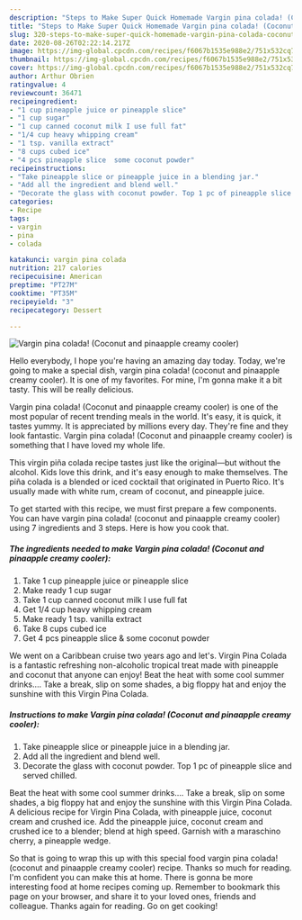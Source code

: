 ```yaml
---
description: "Steps to Make Super Quick Homemade Vargin pina colada! (Coconut and pinaapple creamy cooler)"
title: "Steps to Make Super Quick Homemade Vargin pina colada! (Coconut and pinaapple creamy cooler)"
slug: 320-steps-to-make-super-quick-homemade-vargin-pina-colada-coconut-and-pinaapple-creamy-cooler
date: 2020-08-26T02:22:14.217Z
image: https://img-global.cpcdn.com/recipes/f6067b1535e988e2/751x532cq70/vargin-pina-colada-coconut-and-pinaapple-creamy-cooler-recipe-main-photo.jpg
thumbnail: https://img-global.cpcdn.com/recipes/f6067b1535e988e2/751x532cq70/vargin-pina-colada-coconut-and-pinaapple-creamy-cooler-recipe-main-photo.jpg
cover: https://img-global.cpcdn.com/recipes/f6067b1535e988e2/751x532cq70/vargin-pina-colada-coconut-and-pinaapple-creamy-cooler-recipe-main-photo.jpg
author: Arthur Obrien
ratingvalue: 4
reviewcount: 36471
recipeingredient:
- "1 cup pineapple juice or pineapple slice"
- "1 cup sugar"
- "1 cup canned coconut milk I use full fat"
- "1/4 cup heavy whipping cream"
- "1 tsp. vanilla extract"
- "8 cups cubed ice"
- "4 pcs pineapple slice  some coconut powder"
recipeinstructions:
- "Take pineapple slice or pineapple juice in a blending jar."
- "Add all the ingredient and blend well."
- "Decorate the glass with coconut powder. Top 1 pc of pineapple slice and served chilled."
categories:
- Recipe
tags:
- vargin
- pina
- colada

katakunci: vargin pina colada 
nutrition: 217 calories
recipecuisine: American
preptime: "PT27M"
cooktime: "PT35M"
recipeyield: "3"
recipecategory: Dessert

---
```



![Vargin pina colada! (Coconut and pinaapple creamy cooler)](https://img-global.cpcdn.com/recipes/f6067b1535e988e2/751x532cq70/vargin-pina-colada-coconut-and-pinaapple-creamy-cooler-recipe-main-photo.jpg)

Hello everybody, I hope you're having an amazing day today. Today, we're going to make a special dish, vargin pina colada! (coconut and pinaapple creamy cooler). It is one of my favorites. For mine, I'm gonna make it a bit tasty. This will be really delicious.

Vargin pina colada! (Coconut and pinaapple creamy cooler) is one of the most popular of recent trending meals in the world. It's easy, it is quick, it tastes yummy. It is appreciated by millions every day. They're fine and they look fantastic. Vargin pina colada! (Coconut and pinaapple creamy cooler) is something that I have loved my whole life.

This virgin piña colada recipe tastes just like the original—but without the alcohol. Kids love this drink, and it&#39;s easy enough to make themselves. The piña colada is a blended or iced cocktail that originated in Puerto Rico. It&#39;s usually made with white rum, cream of coconut, and pineapple juice.


To get started with this recipe, we must first prepare a few components. You can have vargin pina colada! (coconut and pinaapple creamy cooler) using 7 ingredients and 3 steps. Here is how you cook that.

<!--inarticleads1-->

##### The ingredients needed to make Vargin pina colada! (Coconut and pinaapple creamy cooler):

1. Take 1 cup pineapple juice or pineapple slice
1. Make ready 1 cup sugar
1. Take 1 cup canned coconut milk I use full fat
1. Get 1/4 cup heavy whipping cream
1. Make ready 1 tsp. vanilla extract
1. Take 8 cups cubed ice
1. Get 4 pcs pineapple slice &amp; some coconut powder


We went on a Caribbean cruise two years ago and let&#39;s. Virgin Pina Colada is a fantastic refreshing non-alcoholic tropical treat made with pineapple and coconut that anyone can enjoy! Beat the heat with some cool summer drinks…. Take a break, slip on some shades, a big floppy hat and enjoy the sunshine with this Virgin Pina Colada. 

<!--inarticleads2-->

##### Instructions to make Vargin pina colada! (Coconut and pinaapple creamy cooler):

1. Take pineapple slice or pineapple juice in a blending jar.
1. Add all the ingredient and blend well.
1. Decorate the glass with coconut powder. Top 1 pc of pineapple slice and served chilled.


Beat the heat with some cool summer drinks…. Take a break, slip on some shades, a big floppy hat and enjoy the sunshine with this Virgin Pina Colada. A delicious recipe for Virgin Pina Colada, with pineapple juice, coconut cream and crushed ice. Add the pineapple juice, coconut cream and crushed ice to a blender; blend at high speed. Garnish with a maraschino cherry, a pineapple wedge. 

So that is going to wrap this up with this special food vargin pina colada! (coconut and pinaapple creamy cooler) recipe. Thanks so much for reading. I'm confident you can make this at home. There is gonna be more interesting food at home recipes coming up. Remember to bookmark this page on your browser, and share it to your loved ones, friends and colleague. Thanks again for reading. Go on get cooking!
